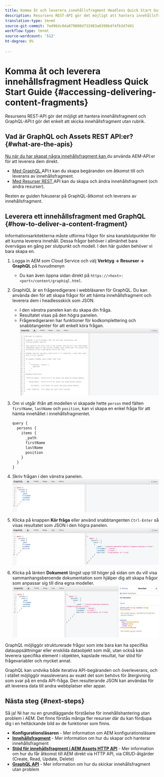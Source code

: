 ```yaml
---
title: Komma åt och leverera innehållsfragment Headless Quick Start Guide
description: Resursens REST-API gör det möjligt att hantera innehållsfragment och GraphQL-API:t gör det enkelt att skicka innehållsfragment utan rubrik.
translation-type: tm+mt
source-git-commit: 7ed96dc0da879800d731983a0399b4f4fb3d7d41
workflow-type: tm+mt
source-wordcount: '512'
ht-degree: 0%

---
```



# Komma åt och leverera innehållsfragment Headless Quick Start Guide {#accessing-delivering-content-fragments}

Resursens REST-API gör det möjligt att hantera innehållsfragment och GraphQL-API:t gör det enkelt att skicka innehållsfragment utan rubrik.

## Vad är GraphQL och Assets REST API:er? {#what-are-the-apis}

[Nu när du har skapat några innehållsfragment kan ](create-content-fragment.md) du använda AEM-API:er för att leverera dem direkt.

* [Med GraphQL ](/help/assets/content-fragments/graphql-api-content-fragments.md) API:t kan du skapa begäranden om åtkomst till och leverans av innehållsfragment.
* [Med Resurser REST ](/help/assets/content-fragments/assets-api-content-fragments.md) API kan du skapa och ändra innehållsfragment (och andra resurser).

Resten av guiden fokuserar på GraphQL-åtkomst och leverans av innehållsfragment.

## Leverera ett innehållsfragment med GraphQL {#how-to-deliver-a-content-fragment}

Informationsarkitekterna måste utforma frågor för sina kanalslutpunkter för att kunna leverera innehåll. Dessa frågor behöver i allmänhet bara övervägas en gång per slutpunkt och modell. I den här guiden behöver vi bara skapa en.

1. Logga in AEM som Cloud Service och välj **Verktyg -> Resurser -> GraphQL** på huvudmenyn
   * Du kan även öppna sidan direkt på `https://<host>:<port>/content/graphiql.html`.

1. GraphiQL är en frågeredigerare i webbläsaren för GraphQL. Du kan använda den för att skapa frågor för att hämta innehållsfragment och leverera dem i headlessskick som JSON.
   * I den vänstra panelen kan du skapa din fråga.
   * Resultatet visas på den högra panelen.
   * Frågeredigeraren har funktioner för kodkomplettering och snabbtangenter för att enkelt köra frågan.
      ![GraphiQL editor](../assets/graphiql.png)

1. Om vi utgår ifrån att modellen vi skapade hette `person` med fälten `firstName`, `lastName` och `position`, kan vi skapa en enkel fråga för att hämta innehållet i innehållsfragmentet.

   ```
   query {
     persons {
       items {
         _path
         firstName
         lastName
         position
       }
     }
   }
   ```

1. Skriv frågan i den vänstra panelen.
   ![GraphiQL-fråga](../assets/graphiql-query.png)

1. Klicka på knappen **Kör fråga** eller använd snabbtangenten `Ctrl-Enter` så visas resultatet som JSON i den högra panelen.
   ![GraphiQL-resultat](../assets/graphiql-results.png)

1. Klicka på länken **Dokument** längst upp till höger på sidan om du vill visa sammanhangsberoende dokumentation som hjälper dig att skapa frågor som anpassar sig till dina egna modeller.
   ![GraphiQL-dokumentation](../assets/graphiql-documentation.png)

GraphQL möjliggör strukturerade frågor som inte bara kan ha specifika datauppsättningar eller enskilda dataobjekt som mål, utan också kan leverera specifika element i objekten, kapslade resultat, har stöd för frågevariabler och mycket annat.

GraphQL kan undvika både iterativa API-begäranden och överleverans, och i stället möjliggör massleverans av exakt det som behövs för återgivning som svar på en enda API-fråga. Den resulterande JSON kan användas för att leverera data till andra webbplatser eller appar.

## Nästa steg {#next-steps}

Så ja! Ni har nu en grundläggande förståelse för innehållshantering utan problem i AEM. Det finns förstås många fler resurser där du kan fördjupa dig i en heltäckande bild av de funktioner som finns.

* **Konfigurationsläsaren**  - Mer information om AEM konfigurationsläsare
* **[Innehållsfragment](/help/assets/content-fragments/content-fragments.md)**  - Mer information om hur du skapar och hanterar innehållsfragment
* **[Stöd för innehållsfragment i AEM Assets HTTP API](/help/assets/content-fragments/assets-api-content-fragments.md)**  - Mer information om hur du får åtkomst till AEM direkt via HTTP API, via CRUD-åtgärder (Create, Read, Update, Delete)
* **[GraphQL API](/help/assets/content-fragments/graphql-api-content-fragments.md)**  - Mer information om hur du skickar innehållsfragment utan problem

